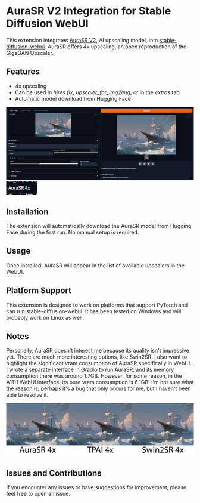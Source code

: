 # AuraSR V2 Integration for Stable Diffusion WebUI

This extension integrates [AuraSR V2](https://huggingface.co/fal/AuraSR-v2), AI upscaling model, into [stable-diffusion-webui](https://github.com/AUTOMATIC1111/stable-diffusion-webui). AuraSR offers 4x upscaling, an open reproduction of the GigaGAN Upscaler.

## Features

- 4x upscaling
- Can be used in *hires fix*, *upscaler_for_img2img*, or in the *extras* tab
- Automatic model download from Hugging Face

![](/images/preview.png)
![](/images/upscaler.png)

## Installation

The extension will automatically download the AuraSR model from Hugging Face during the first run. No manual setup is required.

## Usage

Once installed, AuraSR will appear in the list of available upscalers in the WebUI.

## Platform Support

This extension is designed to work on platforms that support PyTorch and can run stable-diffusion-webui. It has been tested on Windows and will probably work on Linux as well.

## Notes

Personally, AuraSR doesn't interest me because its quality isn't impressive yet. There are much more interesting options, like Swin2SR. I also want to highlight the significant vram consumption of AuraSR specifically in WebUI. I wrote a separate interface in Gradio to run AuraSR, and its memory consumption there was around 1.7GB. However, for some reason, in the A1111 WebUI interface, its pure vram consumption is 6.1GB! I'm not sure what the reason is; perhaps it's a bug that only occurs for me, but I haven't been able to resolve it.

![Comparison image placeholder](/images/comparation.jpg)

## Issues and Contributions

If you encounter any issues or have suggestions for improvement, please feel free to open an issue.
